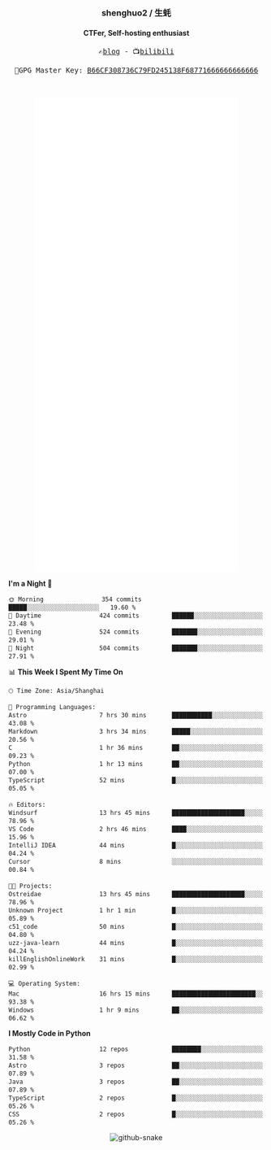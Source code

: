 <h3 align="center"> shenghuo2 / 生蚝 </h3>
<h4 align="center" >CTFer, Self-hosting enthusiast</h3>


<p align="center">
  <samp>
    ✍️<a href="https://blog.shenghuo2.top/">blog</a> -
    📺<a href="https://space.bilibili.com/85894935">bilibili</a>
  </samp>
</p>
<p align="center">
  <samp>
     🔐GPG Master Key: <a align="center" href="https://github.com/shenghuo2.gpg">B66CF308736C79FD245138F68771666666666666</a>
  </samp>
</p>
<br>
<p align="center">
  <a href="https://github.com/shenghuo2">
    <img width="400" align="top" src="https://github.com/shenghuo2/shenghuo2/blob/main/metrics.left.svg" />
  </a>
  <a href="https://github.com/shenghuo2">
    <img width="400" align="top" src="https://github.com/shenghuo2/shenghuo2/blob/main/metrics.right.svg" />
  </a>
</p>


<!--START_SECTION:waka-->
**I'm a Night 🦉** 

```text
🌞 Morning                354 commits         █████░░░░░░░░░░░░░░░░░░░░   19.60 % 
🌆 Daytime                424 commits         ██████░░░░░░░░░░░░░░░░░░░   23.48 % 
🌃 Evening                524 commits         ███████░░░░░░░░░░░░░░░░░░   29.01 % 
🌙 Night                  504 commits         ███████░░░░░░░░░░░░░░░░░░   27.91 % 
```


📊 **This Week I Spent My Time On** 

```text
🕑︎ Time Zone: Asia/Shanghai

💬 Programming Languages: 
Astro                    7 hrs 30 mins       ███████████░░░░░░░░░░░░░░   43.08 % 
Markdown                 3 hrs 34 mins       █████░░░░░░░░░░░░░░░░░░░░   20.56 % 
C                        1 hr 36 mins        ██░░░░░░░░░░░░░░░░░░░░░░░   09.23 % 
Python                   1 hr 13 mins        ██░░░░░░░░░░░░░░░░░░░░░░░   07.00 % 
TypeScript               52 mins             █░░░░░░░░░░░░░░░░░░░░░░░░   05.05 % 

🔥 Editors: 
Windsurf                 13 hrs 45 mins      ████████████████████░░░░░   78.96 % 
VS Code                  2 hrs 46 mins       ████░░░░░░░░░░░░░░░░░░░░░   15.96 % 
IntelliJ IDEA            44 mins             █░░░░░░░░░░░░░░░░░░░░░░░░   04.24 % 
Cursor                   8 mins              ░░░░░░░░░░░░░░░░░░░░░░░░░   00.84 % 

🐱‍💻 Projects: 
Ostreidae                13 hrs 45 mins      ████████████████████░░░░░   78.96 % 
Unknown Project          1 hr 1 min          █░░░░░░░░░░░░░░░░░░░░░░░░   05.89 % 
c51_code                 50 mins             █░░░░░░░░░░░░░░░░░░░░░░░░   04.80 % 
uzz-java-learn           44 mins             █░░░░░░░░░░░░░░░░░░░░░░░░   04.24 % 
killEnglishOnlineWork    31 mins             █░░░░░░░░░░░░░░░░░░░░░░░░   02.99 % 

💻 Operating System: 
Mac                      16 hrs 15 mins      ███████████████████████░░   93.38 % 
Windows                  1 hr 9 mins         ██░░░░░░░░░░░░░░░░░░░░░░░   06.62 % 
```

**I Mostly Code in Python** 

```text
Python                   12 repos            ████████░░░░░░░░░░░░░░░░░   31.58 % 
Astro                    3 repos             ██░░░░░░░░░░░░░░░░░░░░░░░   07.89 % 
Java                     3 repos             ██░░░░░░░░░░░░░░░░░░░░░░░   07.89 % 
TypeScript               2 repos             █░░░░░░░░░░░░░░░░░░░░░░░░   05.26 % 
CSS                      2 repos             █░░░░░░░░░░░░░░░░░░░░░░░░   05.26 % 
```




<!--END_SECTION:waka-->


<div align="center">
  <picture>
    <source media="(prefers-color-scheme: dark)" srcset="https://gist.githubusercontent.com/shenghuo2/bfce20b14ab0484cef03bae6e60e0b3a/raw/github-snake-dark.svg" />
    <source media="(prefers-color-scheme: light)" srcset="https://gist.githubusercontent.com/shenghuo2/bfce20b14ab0484cef03bae6e60e0b3a/raw/github-snake.svg" />
    <img alt="github-snake" src="https://gist.githubusercontent.com/shenghuo2/bfce20b14ab0484cef03bae6e60e0b3a/raw/github-snake.svg" />
  </picture>
</div>

<!--
**shenghuo2/shenghuo2** is a ✨ _special_ ✨ repository because its `README.md` (this file) appears on your GitHub profile.

Here are some ideas to get you started:

- 🔭 I’m currently working on ...
- 🌱 I’m currently learning ...
- 👯 I’m looking to collaborate on ...
- 🤔 I’m looking for help with ...
- 💬 Ask me about ...
- 📫 How to reach me: ...
- 😄 Pronouns: ...
- ⚡ Fun fact: ...
-->
